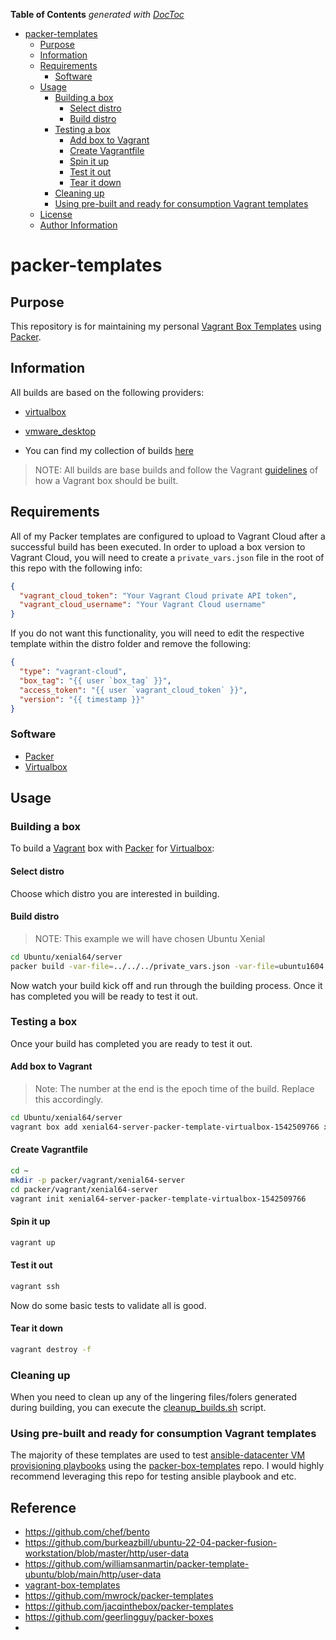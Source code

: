 <!-- START doctoc generated TOC please keep comment here to allow auto update -->
<!-- DON'T EDIT THIS SECTION, INSTEAD RE-RUN doctoc TO UPDATE -->

**Table of Contents** _generated with [DocToc](https://github.com/thlorenz/doctoc)_

- [packer-templates](#packer-templates)
  - [Purpose](#purpose)
  - [Information](#information)
  - [Requirements](#requirements)
    - [Software](#software)
  - [Usage](#usage)
    - [Building a box](#building-a-box)
      - [Select distro](#select-distro)
      - [Build distro](#build-distro)
    - [Testing a box](#testing-a-box)
      - [Add box to Vagrant](#add-box-to-vagrant)
      - [Create Vagrantfile](#create-vagrantfile)
      - [Spin it up](#spin-it-up)
      - [Test it out](#test-it-out)
      - [Tear it down](#tear-it-down)
    - [Cleaning up](#cleaning-up)
    - [Using pre-built and ready for consumption Vagrant templates](#using-pre-built-and-ready-for-consumption-vagrant-templates)
  - [License](#license)
  - [Author Information](#author-information)

<!-- END doctoc generated TOC please keep comment here to allow auto update -->

# packer-templates

## Purpose

This repository is for maintaining my personal
[Vagrant Box Templates](https://github.com/mrlesmithjr/vagrant-box-templates)
using [Packer](https://www.packer.io).

## Information

All builds are based on the following providers:

- [virtualbox](https://www.virtualbox.org)
- [vmware_desktop](https://www.vmware.com)

- You can find my collection of builds [here](https://app.vagrantup.com/mrlesmithjr)

> NOTE: All builds are base builds and follow the Vagrant [guidelines](https://www.vagrantup.com/docs/boxes/base.html) of how a Vagrant
> box should be built.

## Requirements

All of my Packer templates are configured to upload to Vagrant Cloud after a successful build has been executed. In order to upload a box version to Vagrant Cloud, you will need to create a `private_vars.json` file in the root of this repo with the following info:

```json
{
  "vagrant_cloud_token": "Your Vagrant Cloud private API token",
  "vagrant_cloud_username": "Your Vagrant Cloud username"
}
```

If you do not want this functionality, you will need to edit the respective template within the distro folder and remove the following:

```json
{
  "type": "vagrant-cloud",
  "box_tag": "{{ user `box_tag` }}",
  "access_token": "{{ user `vagrant_cloud_token` }}",
  "version": "{{ timestamp }}"
}
```

### Software

- [Packer](https://www.packer.io)
- [Virtualbox](https://www.virtualbox.org)

## Usage

### Building a box

To build a [Vagrant](https://www.vagrantup.com) box with [Packer](https://packer.io)
for [Virtualbox](https://www.virtualbox.org):

#### Select distro

Choose which distro you are interested in building.

#### Build distro

> NOTE: This example we will have chosen Ubuntu Xenial

```bash
cd Ubuntu/xenial64/server
packer build -var-file=../../../private_vars.json -var-file=ubuntu1604.json ../../ubuntu-server.json
```

Now watch your build kick off and run through the building process. Once it has
completed you will be ready to test it out.

### Testing a box

Once your build has completed you are ready to test it out.

#### Add box to Vagrant

> Note: The number at the end is the epoch time of the build. Replace this accordingly.

```bash
cd Ubuntu/xenial64/server
vagrant box add xenial64-server-packer-template-virtualbox-1542509766 xenial64-server-packer-template-virtualbox-1542509766.box
```

#### Create Vagrantfile

```bash
cd ~
mkdir -p packer/vagrant/xenial64-server
cd packer/vagrant/xenial64-server
vagrant init xenial64-server-packer-template-virtualbox-1542509766
```

#### Spin it up

```bash
vagrant up
```

#### Test it out

```bash
vagrant ssh
```

Now do some basic tests to validate all is good.

#### Tear it down

```bash
vagrant destroy -f
```

### Cleaning up

When you need to clean up any of the lingering files/folers generated during
building, you can execute the [cleanup_builds.sh](cleanup_builds.sh) script.

### Using pre-built and ready for consumption Vagrant templates

The majority of these templates are used to test [ansible-datacenter VM provisioning playbooks](https://github.com/lj020326/ansible-datacenter) using the [packer-box-templates](https://github.com/lj020326/packer-templates) repo. I would highly recommend leveraging this repo for testing ansible playbook and etc.

## Reference

* https://github.com/chef/bento
* https://github.com/burkeazbill/ubuntu-22-04-packer-fusion-workstation/blob/master/http/user-data
* https://github.com/williamsanmartin/packer-template-ubuntu/blob/main/http/user-data
* [vagrant-box-templates](https://github.com/mrlesmithjr/vagrant-box-templates)
* https://github.com/mwrock/packer-templates
* https://github.com/jacqinthebox/packer-templates
* https://github.com/geerlingguy/packer-boxes
* 
